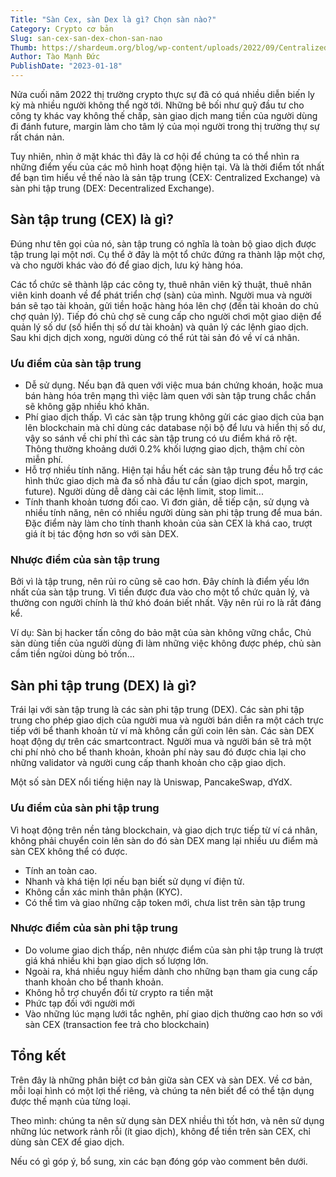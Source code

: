 ```yaml
---
Title: "Sàn Cex, sàn Dex là gì? Chọn sàn nào?"
Category: Crypto cơ bản
Slug: san-cex-san-dex-chon-san-nao
Thumb: https://shardeum.org/blog/wp-content/uploads/2022/09/Centralized-Exchange-CEX-Vs.-Decentralized-Exchange-DEX-A-Comparison.png
Author: Tào Mạnh Đức
PublishDate: "2023-01-18"
---
```


Nửa cuối năm 2022 thị trường crypto thực sự đã có quá nhiều diễn biến ly kỳ mà nhiều người không thể ngờ tới. Những bê bối như quỹ đầu tư cho công ty khác vay không thế chấp, sàn giao dịch mang tiền của người dùng đi đánh future, margin làm cho tâm lý của mọi người trong thị trường thự sự rất chán nản.

Tuy nhiên, nhìn ở mặt khác thì đây là cơ hội để chúng ta có thể nhìn ra những điểm yếu của các mô hình hoạt động hiện tại. Và là thời điểm tốt nhất để bạn tìm hiểu về thế nào là sản tập trung (CEX: Centralized Exchange) và sàn phi tập trung (DEX: Decentralized Exchange).

## Sàn tập trung (CEX) là gì?
Đúng như tên gọi của nó, sàn tập trung có nghĩa là toàn bộ giao dịch được tập trung lại một nơi. Cụ thể ở đây là một tổ chức đứng ra thành lập một chợ, và cho người khác vào đó để giao dịch, lưu ký hàng hóa.

Các tổ chức sẽ thành lập các công ty, thuê nhân viên kỹ thuật, thuê nhân viên kinh doanh về để phát triển chợ (sàn) của mình. Người mua và người bán sẽ tạo tài khoản, gửi tiền hoặc hàng hóa lên chợ (đến tài khoản do chủ chợ quản lý). Tiếp đó chủ chợ sẽ cung cấp cho người chơi một giao diện để quản lý số dư (số hiển thị số dư tài khoản) và quản lý các lệnh giao dịch. Sau khi dịch dịch xong, người dùng có thể rút tài sản đó về ví cá nhân.

### Ưu điểm của sàn tập trung
- Dễ sử dụng. Nếu bạn đã quen với việc mua bán chứng khoán, hoặc mua bán hàng hóa trên mạng thì việc làm quen với sàn tập trung chắc chắn sẽ không gặp nhiều khó khăn.
- Phí giao dịch thấp. Vì các sàn tập trung không gửi các giao dịch của bạn lên blockchain mà chỉ dùng các database nội bộ để lưu và hiển thị số dư, vậy so sánh về chi phí thì các sàn tập trung có ưu điểm khá rõ rệt. Thông thường khoảng dưới 0.2% khối lượng giao dịch, thậm chí còn miễn phí.
- Hỗ trợ nhiều tính năng. Hiện tại hầu hết các sàn tập trung đều hỗ trợ các hình thức giao dịch mà đa số nhà đầu tư cần (giao dịch spot, margin, future). Người dùng dễ dàng cài các lệnh limit, stop limit...
- Tính thanh khoản tương đối cao. Vì đơn giản, dễ tiếp cận, sử dụng và nhiều tính năng, nên có nhiều người dùng sàn phi tập trung để mua bán. Đặc điểm này làm cho tính thanh khoản của sàn CEX là khá cao, trượt giá ít bị tác động hơn so với sàn DEX.

### Nhược điểm của sàn tập trung
Bởi vì là tập trung, nên rủi ro cũng sẽ cao hơn. Đây chính là điểm yếu lớn nhất của sàn tập trung. Vì tiền được đưa vào cho một tổ chức quản lý, và thường con người chính là thứ khó đoán biết nhất. Vậy nên rủi ro là rất đáng kể.

Ví dụ: Sàn bị hacker tấn công do bảo mật của sàn không vững chắc, Chủ sàn dùng tiền của người dùng đi làm những việc không được phép, chủ sàn cầm tiền ngừoi dùng bỏ trốn...

## Sàn phi tập trung (DEX) là gì?
Trái lại với sàn tập trung là các sàn phi tập trung (DEX). Các sàn phi tập trung cho phép giao dịch của người mua và người bán diễn ra một cách trực tiếp với bể thanh khoản từ ví mà không cần gửi coin lên sàn. Các sàn DEX hoạt động dự trên các smartcontract. Người mua và người bán sẽ trả một chi phí nhỏ cho bể thanh khoản, khoản phí này sau đó được chia lại cho những validator và người cung cấp thanh khoản cho cặp giao dịch.

Một số sàn DEX nổi tiếng hiện nay là Uniswap, PancakeSwap, dYdX. 

### Ưu điểm của sàn phi tập trung
Vì hoạt động trên nền tảng blockchain, và giao dịch trực tiếp từ ví cá nhân, không phải chuyển coin lên sàn do đó sàn DEX mang lại nhiều ưu điểm mà sàn CEX không thể có được.

- Tính an toàn cao.
- Nhanh và khá tiện lợi nếu bạn biết sử dụng ví điện tử.
- Không cần xác minh thân phận (KYC).
- Có thể tìm và giao những cặp token mới, chưa list trên sàn tập trung

### Nhược điểm của sàn phi tập trung
- Do volume giao dịch thấp, nên nhược điểm của sàn phi tập trung là trượt giá khá nhiều khi bạn giao dịch số lượng lớn.
- Ngoài ra, khá nhiều nguy hiểm dành cho những bạn tham gia cung cấp thanh khoản cho bể thanh khoản.
- Không hỗ trợ chuyển đổi từ crypto ra tiền mặt
- Phức tạp đối với người mới
- Vào những lúc mạng lưới tắc nghẽn, phí giao dịch thường cao hơn so với sàn CEX (transaction fee trả cho blockchain)

## Tổng kết
Trên đây là những phân biệt cơ bản giữa sàn CEX và sàn DEX. Về cơ bản, mỗi loại hình có một lợi thế riêng, và chúng ta nên biết để có thể tận dụng được thế mạnh của từng loại.

Theo mình: chúng ta nên sử dụng sàn DEX nhiều thì tốt hơn, và nên sử dụng những lúc network rảnh rỗi (ít giao dịch), không để tiền trên sàn CEX, chỉ dùng sàn CEX để giao dịch.

Nếu có gì góp ý, bổ sung, xin các bạn đóng góp vào comment bên dưới.
